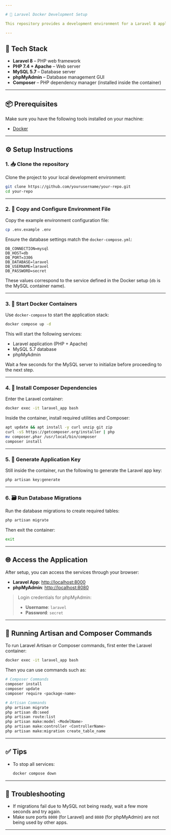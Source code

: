 ```yaml
---

# 🚀 Laravel Docker Development Setup

This repository provides a development environment for a Laravel 8 application using Docker. It's designed for **local development only** — no Docker image building or production deployment is involved.

---
```


## 🧰 Tech Stack

- **Laravel 8** – PHP web framework
- **PHP 7.4 + Apache** – Web server
- **MySQL 5.7** – Database server
- **phpMyAdmin** – Database management GUI
- **Composer** – PHP dependency manager (installed inside the container)

---

## 📦 Prerequisites

Make sure you have the following tools installed on your machine:

- [Docker](https://docs.docker.com/get-docker/)

---

## ⚙️ Setup Instructions

### 1. 📥 Clone the repository

Clone the project to your local development environment:

```bash
git clone https://github.com/yourusername/your-repo.git
cd your-repo
````

---

### 2. 📝 Copy and Configure Environment File

Copy the example environment configuration file:

```bash
cp .env.example .env
```

Ensure the database settings match the `docker-compose.yml`:

```env
DB_CONNECTION=mysql
DB_HOST=db
DB_PORT=3306
DB_DATABASE=laravel
DB_USERNAME=laravel
DB_PASSWORD=secret
```

These values correspond to the service defined in the Docker setup (`db` is the MySQL container name).

---

### 3. 🐳 Start Docker Containers

Use `docker-compose` to start the application stack:

```bash
docker compose up -d
```

This will start the following services:

* Laravel application (PHP + Apache)
* MySQL 5.7 database
* phpMyAdmin

Wait a few seconds for the MySQL server to initialize before proceeding to the next step.

---

### 4. 🧰 Install Composer Dependencies

Enter the Laravel container:

```bash
docker exec -it laravel_app bash
```

Inside the container, install required utilities and Composer:

```bash
apt update && apt install -y curl unzip git zip
curl -sS https://getcomposer.org/installer | php
mv composer.phar /usr/local/bin/composer
composer install
```

---

### 5. 🔐 Generate Application Key

Still inside the container, run the following to generate the Laravel app key:

```bash
php artisan key:generate
```

---

### 6. 🗃️ Run Database Migrations

Run the database migrations to create required tables:

```bash
php artisan migrate
```

Then exit the container:

```bash
exit
```

---

## 🌐 Access the Application

After setup, you can access the services through your browser:

* **Laravel App**: [http://localhost:8000](http://localhost:8000)
* **phpMyAdmin**: [http://localhost:8080](http://localhost:8080)

> Login credentials for phpMyAdmin:
>
> * **Username**: `laravel`
> * **Password**: `secret`

---

## 🧾 Running Artisan and Composer Commands

To run Laravel Artisan or Composer commands, first enter the Laravel container:

```bash
docker exec -it laravel_app bash
```

Then you can use commands such as:

```bash
# Composer Commands
composer install
composer update
composer require <package-name>

# Artisan Commands
php artisan migrate
php artisan db:seed
php artisan route:list
php artisan make:model <ModelName>
php artisan make:controller <ControllerName>
php artisan make:migration create_table_name
```

---

## ✅ Tips

* To stop all services:

  ```bash
  docker compose down
  ```

---

## 🧼 Troubleshooting

* If migrations fail due to MySQL not being ready, wait a few more seconds and try again.
* Make sure ports `8000` (for Laravel) and `8080` (for phpMyAdmin) are not being used by other apps.

---

